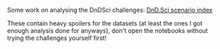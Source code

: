 Some work on analysing the DnDSci challenges: [DnD.Sci scenario index](https://www.lesswrong.com/posts/6QfatwCcmuaDBNeDv/d-and-d-sci-scenario-index)

These contain heavy spoilers for the datasets (at least the ones I got enough analysis done for anyways), don't open the notebooks without trying the challenges yourself first!
